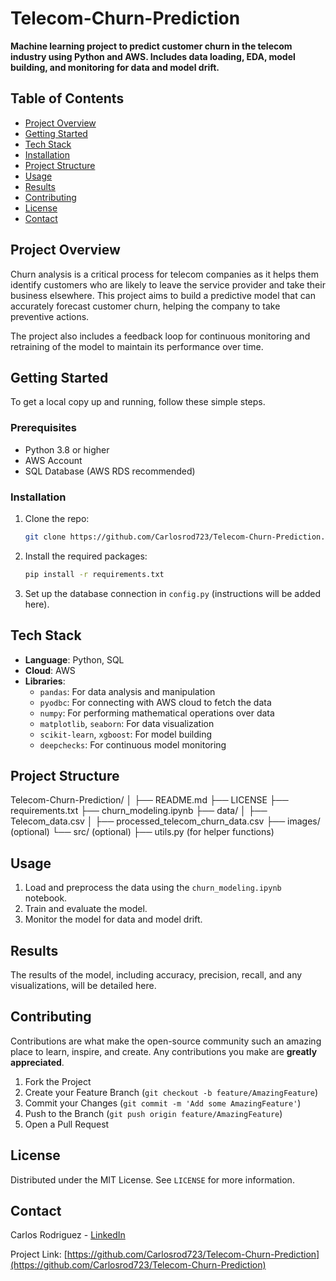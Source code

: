 # Telecom-Churn-Prediction

**Machine learning project to predict customer churn in the telecom industry using Python and AWS. Includes data loading, EDA, model building, and monitoring for data and model drift.**

## Table of Contents
- [Project Overview](#project-overview)
- [Getting Started](#getting-started)
- [Tech Stack](#tech-stack)
- [Installation](#installation)
- [Project Structure](#project-structure)
- [Usage](#usage)
- [Results](#results)
- [Contributing](#contributing)
- [License](#license)
- [Contact](#contact)

## Project Overview
Churn analysis is a critical process for telecom companies as it helps them identify customers who are likely to leave the service provider and take their business elsewhere. This project aims to build a predictive model that can accurately forecast customer churn, helping the company to take preventive actions.

The project also includes a feedback loop for continuous monitoring and retraining of the model to maintain its performance over time.

## Getting Started
To get a local copy up and running, follow these simple steps.

### Prerequisites
- Python 3.8 or higher
- AWS Account
- SQL Database (AWS RDS recommended)

### Installation
1. Clone the repo:
    ```sh
    git clone https://github.com/Carlosrod723/Telecom-Churn-Prediction.git
    ```
2. Install the required packages:
    ```sh
    pip install -r requirements.txt
    ```
3. Set up the database connection in `config.py` (instructions will be added here).

## Tech Stack
- **Language**: Python, SQL
- **Cloud**: AWS
- **Libraries**:
  - `pandas`: For data analysis and manipulation
  - `pyodbc`: For connecting with AWS cloud to fetch the data
  - `numpy`: For performing mathematical operations over data
  - `matplotlib`, `seaborn`: For data visualization
  - `scikit-learn`, `xgboost`: For model building
  - `deepchecks`: For continuous model monitoring

## Project Structure
Telecom-Churn-Prediction/ │ ├── README.md ├── LICENSE ├── requirements.txt ├── churn_modeling.ipynb ├── data/ │ ├── Telecom_data.csv │ ├── processed_telecom_churn_data.csv ├── images/ (optional) └── src/ (optional) ├── utils.py (for helper functions)


## Usage
1. Load and preprocess the data using the `churn_modeling.ipynb` notebook.
2. Train and evaluate the model.
3. Monitor the model for data and model drift.

## Results
The results of the model, including accuracy, precision, recall, and any visualizations, will be detailed here.

## Contributing
Contributions are what make the open-source community such an amazing place to learn, inspire, and create. Any contributions you make are **greatly appreciated**.

1. Fork the Project
2. Create your Feature Branch (`git checkout -b feature/AmazingFeature`)
3. Commit your Changes (`git commit -m 'Add some AmazingFeature'`)
4. Push to the Branch (`git push origin feature/AmazingFeature`)
5. Open a Pull Request

## License
Distributed under the MIT License. See `LICENSE` for more information.

## Contact
Carlos Rodriguez - [LinkedIn](https://www.linkedin.com/in/carlos-rodriguez-b2534a62/)

Project Link: [https://github.com/Carlosrod723/Telecom-Churn-Prediction](https://github.com/Carlosrod723/Telecom-Churn-Prediction)
